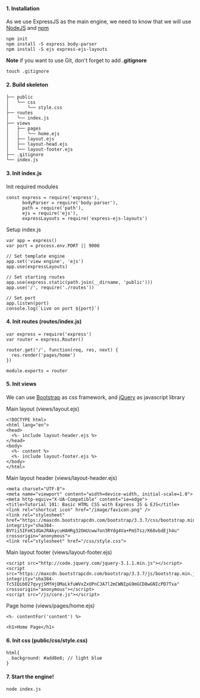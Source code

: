#### 1. Installation

As we use ExpressJS as the main engine, we need to know that we will use [NodeJS](https://nodejs.org/en/ "NodeJS") and [npm](https://www.npmjs.com/ "npm")

```
npm init
npm install -S express body-parser
npm install -S ejs express-ejs-layouts
```

**Note** if you want to use Git, don't forget to add **.gitignore**

```
touch .gitignore
```

#### 2. Build skeleton

```
├── public
│   └── css
│       └── style.css
├── routes
│   └── index.js
├── views
│   ├── pages
│   │   └── home.ejs
│   ├── layout.ejs
│   ├── layout-head.ejs
│   └── layout-footer.ejs
├── .gitignore
└── index.js
```

#### 3. Init index.js

Init required modules

```
const express = require('express'),
      bodyParser = require('body-parser'),
      path = require('path'),
      ejs = require('ejs'),
      expressLayouts = require('express-ejs-layouts')
```

Setup index.js

```
var app = express()
var port = process.env.PORT || 9000

// Set template engine
app.set('view engine', 'ejs')
app.use(expressLayouts)

// Set starting routes
app.use(express.static(path.join(__dirname, 'public')))
app.use('/', require('./routes'))

// Set port
app.listen(port)
console.log(`Live on port ${port}`)
```

#### 4. Init routes (routes/index.js)

```
var express = require('express')
var router = express.Router()

router.get('/', function(req, res, next) {
  res.render('pages/home')
})

module.exports = router
```

#### 5. Init views

We can use [Bootstrap](http://getbootstrap.com/ "Bootstrap") as css framework, and [jQuery](https://jquery.com/ "jQuery") as javascript library

Main layout (views/layout.ejs)

```
<!DOCTYPE html>
<html lang="en">
<head>
  <%- include layout-header.ejs %>
</head>
<body>
  <%- content %>
  <%- include layout-footer.ejs %>
</body>
</html>
```

Main layout header (views/layout-header.ejs)

```
<meta charset="UTF-8">
<meta name="viewport" content="width=device-width, initial-scale=1.0">
<meta http-equiv="X-UA-Compatible" content="ie=edge">
<title>Tutorial 101: Basic HTML CSS with Express JS & EJS</title>
<link rel="shortcut icon" href="/image/favicon.png" />
<link rel="stylesheet" href="https://maxcdn.bootstrapcdn.com/bootstrap/3.3.7/css/bootstrap.min.css" integrity="sha384-BVYiiSIFeK1dGmJRAkycuHAHRg32OmUcww7on3RYdg4Va+PmSTsz/K68vbdEjh4u" crossorigin="anonymous">
<link rel="stylesheet" href="/css/style.css">
```

Main layout footer (views/layout-footer.ejs)

```
<script src="http://code.jquery.com/jquery-3.1.1.min.js"></script>
<script src="https://maxcdn.bootstrapcdn.com/bootstrap/3.3.7/js/bootstrap.min.js" integrity="sha384-Tc5IQib027qvyjSMfHjOMaLkfuWVxZxUPnCJA7l2mCWNIpG9mGCD8wGNIcPD7Txa" crossorigin="anonymous"></script>
<script src="/js/core.js"></script>
```

Page home (views/pages/home.ejs)

```
<%- contentFor('content') %>

<h1>Home Page</h1>
```

#### 6. Init css (public/css/style.css)

```
html{
  background: #add8e6; // light blue
}
```

#### 7. Start the engine!

```
node index.js
```
